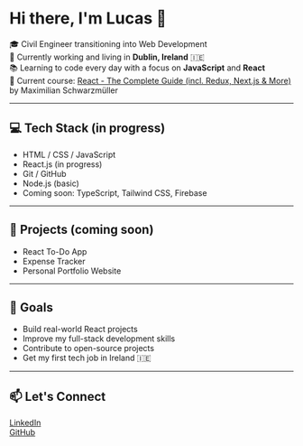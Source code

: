 # Hi there, I'm Lucas 👋

🎓 Civil Engineer transitioning into Web Development  
📍 Currently working and living in **Dublin, Ireland** 🇮🇪  
📚 Learning to code every day with a focus on **JavaScript** and **React**  
🚀 Current course: [React - The Complete Guide (incl. Redux, Next.js & More)](https://www.udemy.com/course/react-the-complete-guide-incl-redux/) by Maximilian Schwarzmüller

---

## 💻 Tech Stack (in progress)
- HTML / CSS / JavaScript
- React.js (in progress)
- Git / GitHub
- Node.js (basic)
- Coming soon: TypeScript, Tailwind CSS, Firebase

---

## 📂 Projects (coming soon)
- React To-Do App
- Expense Tracker
- Personal Portfolio Website

---

## 🌱 Goals
- Build real-world React projects
- Improve my full-stack development skills
- Contribute to open-source projects
- Get my first tech job in Ireland 🇮🇪

---

## 📫 Let's Connect
[LinkedIn](https://www.linkedin.com/in/lucas-pinaffi-bistaffa-6b399a378/)  
[GitHub](https://github.com/Pinaffii)

